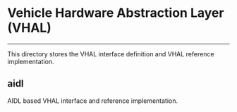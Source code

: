 # Vehicle Hardware Abstraction Layer (VHAL)
---

This directory stores the VHAL interface definition and VHAL reference
implementation.

## aidl

AIDL based VHAL interface and reference implementation.

